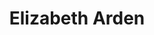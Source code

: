 ---
title: Elizabeth Arden
image: "/images/clients/logo-elizabeth-arden.svg"
image-alt-title: Elizabeth Arden
---